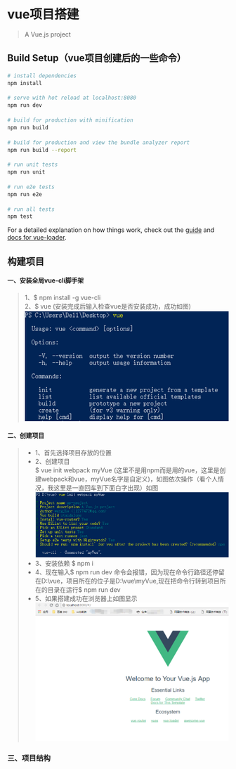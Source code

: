 # vue项目搭建

> A Vue.js project

## Build Setup（vue项目创建后的一些命令）

``` bash
# install dependencies
npm install

# serve with hot reload at localhost:8080
npm run dev

# build for production with minification
npm run build

# build for production and view the bundle analyzer report
npm run build --report

# run unit tests
npm run unit

# run e2e tests
npm run e2e

# run all tests
npm test
```

For a detailed explanation on how things work, check out the [guide](http://vuejs-templates.github.io/webpack/) and [docs for vue-loader](http://vuejs.github.io/vue-loader).


  

## 构建项目

#### 一、安装全局vue-cli脚手架  
> 1、$ npm install -g vue-cli  
> 2、$ vue (安装完成后输入检查vue是否安装成功，成功如图)![安装成功如图](jtimg/1.png)  

#### 二、创建项目  
> * 1、首先选择项目存放的位置
> * 2、创建项目  
  $  vue init webpack myVue (这里不是用npm而是用的vue，这里是创建webpack和vue，myVue名字是自定义)，如图依次操作（看个人情况，我这里是一直回车到下面白字出现）如图![](jtimg/2.png)
> * 3、安装依赖 $ npm i
> * 4、现在输入$ npm run dev 命令会报错，因为现在命令行路径还停留在D:\vue，项目所在的位子是D:\vue\myVue,现在把命令行转到项目所在的目录在运行$ npm run dev
> * 5、如果搭建成功在浏览器上如图显示![](jtimg/3.png)

### 三、项目结构
> 
